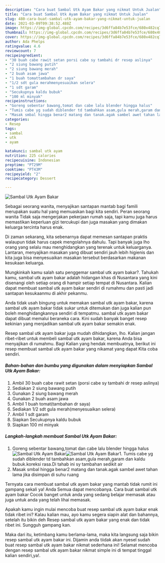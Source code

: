 ```yaml
---
description: "Cara buat Sambal Utk Ayam Bakar yang nikmat Untuk Jualan"
title: "Cara buat Sambal Utk Ayam Bakar yang nikmat Untuk Jualan"
slug: 480-cara-buat-sambal-utk-ayam-bakar-yang-nikmat-untuk-jualan
date: 2021-03-09T09:38:52.488Z
image: https://img-global.cpcdn.com/recipes/3d6ffa84b7e53fce/680x482cq70/sambal-utk-ayam-bakar-foto-resep-utama.jpg
thumbnail: https://img-global.cpcdn.com/recipes/3d6ffa84b7e53fce/680x482cq70/sambal-utk-ayam-bakar-foto-resep-utama.jpg
cover: https://img-global.cpcdn.com/recipes/3d6ffa84b7e53fce/680x482cq70/sambal-utk-ayam-bakar-foto-resep-utama.jpg
author: Ada Phelps
ratingvalue: 4.6
reviewcount: 7
recipeingredient:
- "30 buah cabe rawit setan porsi cabe sy tambahi dr resep aslinya"
- "2 siung bawang putih"
- "2 siung bawang merah"
- "2 buah asam jawa"
- "1 buah tomattambahan dr saya"
- "1/2 sdt gula merahmenyesuaikan selera"
- "1 sdt garam"
- "Secukupnya kaldu bubuk"
- "100 ml minyak"
recipeinstructions:
- "Goreng sebentar bawang,tomat dan cabe lalu blender hingga halus"
- "Tumis cabe yg sudah diblender td tambahkan asam,gula merah,garam dan kaldu bubuk.koreksi rasa.Di tahab ini sy tambahan sedikit air"
- "Masak smbal hingga benar2 matang dan tanak.agak sambel awet tahan lama jika disimpan di suhu ruang"
categories:
- Resep
tags:
- sambal
- utk
- ayam

katakunci: sambal utk ayam 
nutrition: 225 calories
recipecuisine: Indonesian
preptime: "PT29M"
cooktime: "PT43M"
recipeyield: "2"
recipecategory: Dessert

---
```



![Sambal Utk Ayam Bakar](https://img-global.cpcdn.com/recipes/3d6ffa84b7e53fce/680x482cq70/sambal-utk-ayam-bakar-foto-resep-utama.jpg)

Sebagai seorang wanita, menyajikan santapan mantab bagi famili merupakan suatu hal yang memuaskan bagi kita sendiri. Peran seorang  wanita Tidak saja mengerjakan pekerjaan rumah saja, tapi kamu juga harus memastikan keperluan gizi tercukupi dan juga masakan yang dimakan keluarga tercinta harus enak.

Di zaman  sekarang, kita sebenarnya dapat memesan santapan praktis walaupun tidak harus capek mengolahnya dahulu. Tapi banyak juga lho orang yang selalu mau menghidangkan yang terenak untuk keluarganya. Lantaran, menyajikan masakan yang dibuat sendiri jauh lebih higienis dan kita juga bisa menyesuaikan masakan tersebut berdasarkan makanan kesukaan keluarga. 



Mungkinkah kamu salah satu penggemar sambal utk ayam bakar?. Tahukah kamu, sambal utk ayam bakar adalah hidangan khas di Nusantara yang kini disenangi oleh setiap orang di hampir setiap tempat di Nusantara. Kalian dapat membuat sambal utk ayam bakar sendiri di rumahmu dan pasti jadi santapan kesukaanmu di akhir pekanmu.

Anda tidak usah bingung untuk memakan sambal utk ayam bakar, karena sambal utk ayam bakar tidak sukar untuk ditemukan dan juga kalian pun boleh menghidangkannya sendiri di tempatmu. sambal utk ayam bakar dapat dibuat memalui beraneka cara. Kini sudah banyak banget resep kekinian yang menjadikan sambal utk ayam bakar semakin enak.

Resep sambal utk ayam bakar juga mudah dihidangkan, lho. Kalian jangan ribet-ribet untuk membeli sambal utk ayam bakar, karena Anda bisa menyajikan di rumahmu. Bagi Kalian yang hendak membuatnya, berikut ini resep membuat sambal utk ayam bakar yang nikamat yang dapat Kita coba sendiri.

<!--inarticleads1-->

##### Bahan-bahan dan bumbu yang digunakan dalam menyiapkan Sambal Utk Ayam Bakar:

1. Ambil 30 buah cabe rawit setan (porsi cabe sy tambahi dr resep aslinya)
1. Sediakan 2 siung bawang putih
1. Gunakan 2 siung bawang merah
1. Gunakan 2 buah asam jawa
1. Ambil 1 buah tomat(tambahan dr saya)
1. Sediakan 1/2 sdt gula merah(menyesuaikan selera)
1. Ambil 1 sdt garam
1. Siapkan Secukupnya kaldu bubuk
1. Siapkan 100 ml minyak




<!--inarticleads2-->

##### Langkah-langkah membuat Sambal Utk Ayam Bakar:

1. Goreng sebentar bawang,tomat dan cabe lalu blender hingga halus
<img src="https://img-global.cpcdn.com/steps/b87c958a182cd151/160x128cq70/sambal-utk-ayam-bakar-langkah-memasak-1-foto.jpg" alt="Sambal Utk Ayam Bakar"><img src="https://img-global.cpcdn.com/steps/6e9d26e101132329/160x128cq70/sambal-utk-ayam-bakar-langkah-memasak-1-foto.jpg" alt="Sambal Utk Ayam Bakar">1. Tumis cabe yg sudah diblender td tambahkan asam,gula merah,garam dan kaldu bubuk.koreksi rasa.Di tahab ini sy tambahan sedikit air
1. Masak smbal hingga benar2 matang dan tanak.agak sambel awet tahan lama jika disimpan di suhu ruang




Ternyata cara membuat sambal utk ayam bakar yang mantab tidak rumit ini gampang sekali ya! Anda Semua dapat mencobanya. Cara buat sambal utk ayam bakar Cocok banget untuk anda yang sedang belajar memasak atau juga untuk anda yang telah lihai memasak.

Apakah kamu ingin mulai mencoba buat resep sambal utk ayam bakar enak tidak ribet ini? Kalau kalian mau, ayo kamu segera siapin alat dan bahannya, setelah itu bikin deh Resep sambal utk ayam bakar yang enak dan tidak ribet ini. Sungguh gampang kan. 

Maka dari itu, ketimbang kamu berlama-lama, maka kita langsung saja bikin resep sambal utk ayam bakar ini. Dijamin anda tiidak akan nyesel sudah buat resep sambal utk ayam bakar nikmat sederhana ini! Selamat mencoba dengan resep sambal utk ayam bakar nikmat simple ini di tempat tinggal kalian sendiri,ya!.


